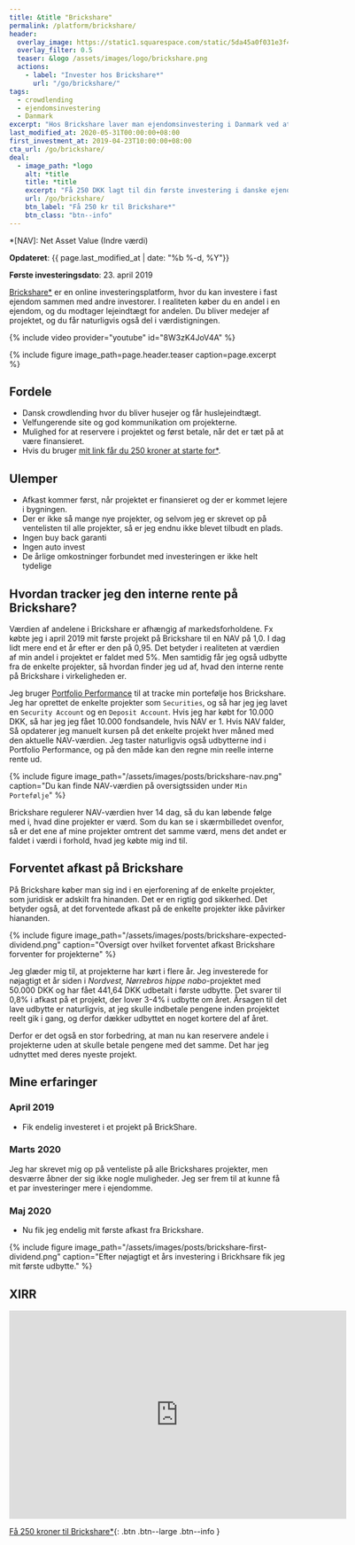 ```yaml
---
title: &title "Brickshare"
permalink: /platform/brickshare/
header:
  overlay_image: https://static1.squarespace.com/static/5da45a0f031e3f42fb490ae1/5da45d33bc05e525b7c2ac89/5e998f061f79016c419f2c03/1587134005508/cover.png?format=2500w
  overlay_filter: 0.5
  teaser: &logo /assets/images/logo/brickshare.png
  actions:
    - label: "Invester hos Brickshare*"
      url: "/go/brickshare/"
tags:
  - crowdlending
  - ejendomsinvestering
  - Danmark
excerpt: "Hos Brickshare laver man ejendomsinvestering i Danmark ved at købe andele af ejendomme, hvor man så får udlejningsindtægter og værdistigninger af ejendommene."
last_modified_at: 2020-05-31T00:00:00+08:00
first_investment_at: 2019-04-23T10:00:00+08:00
cta_url: /go/brickshare/
deal:
  - image_path: *logo
    alt: *title
    title: *title
    excerpt: "Få 250 DKK lagt til din første investering i danske ejendomme på Brickshare med lejeindtægter."
    url: /go/brickshare/
    btn_label: "Få 250 kr til Brickshare*"
    btn_class: "btn--info"
---
```


*[NAV]: Net Asset Value (Indre værdi)

**Opdateret**: {{ page.last_modified_at | date: "%b %-d, %Y"}}

**Første investeringsdato**: 23. april 2019  

[Brickshare\*](/go/brickshare/) er en online investeringsplatform, hvor du kan investere i fast ejendom sammen med andre investorer. I realiteten køber du en andel i en ejendom, og du modtager lejeindtægt for andelen. Du bliver medejer af projektet, og du får naturligvis også del i værdistigningen.

{% include video provider="youtube" id="8W3zK4JoV4A" %}

{% include figure image_path=page.header.teaser caption=page.excerpt %}

## Fordele

- Dansk crowdlending hvor du bliver husejer og får huslejeindtægt.
- Velfungerende site og god kommunikation om projekterne.
- Mulighed for at reservere i projektet og først betale, når det er tæt på at være finansieret.
- Hvis du bruger [mit link får du 250 kroner at starte for\*](/go/brickshare/).

## Ulemper

- Afkast kommer først, når projektet er finansieret og der er kommet lejere i bygningen.
- Der er ikke så mange nye projekter, og selvom jeg er skrevet op på ventelisten til alle projekter, så er jeg endnu ikke blevet tilbudt en plads.
- Ingen buy back garanti
- Ingen auto invest
- De årlige omkostninger forbundet med investeringen er ikke helt tydelige

## Hvordan tracker jeg den interne rente på Brickshare?

Værdien af andelene i Brickshare er afhængig af markedsforholdene. Fx købte jeg i april 2019 mit første projekt på Brickshare til en NAV på 1,0. I dag lidt mere end et år efter er den på 0,95. Det betyder i realiteten at værdien af min andel i projektet er faldet med 5%. Men samtidig får jeg også udbytte fra de enkelte projekter, så hvordan finder jeg ud af, hvad den interne rente på Brickshare i virkeligheden er.

Jeg bruger [Portfolio Performance](/hvordan-tracker-jeg-min-portefolje/) til at tracke min portefølje hos Brickshare. Jeg har oprettet de enkelte projekter som `Securities`, og så har jeg jeg lavet en `Security Account` og en `Deposit Account`. Hvis jeg har købt for 10.000 DKK, så har jeg jeg fået 10.000 fondsandele, hvis NAV er 1. Hvis NAV falder, Så opdaterer jeg manuelt kursen på det enkelte projekt hver måned med den aktuelle NAV-værdien. Jeg taster naturligvis også udbytterne ind i Portfolio Performance, og på den måde kan den regne min reelle interne rente ud.

{% include figure image_path="/assets/images/posts/brickshare-nav.png" caption="Du kan finde NAV-værdien på oversigtssiden under `Min Portefølje`" %}

Brickshare regulerer NAV-værdien hver 14 dag, så du kan løbende følge med i, hvad dine projekter er værd. Som du kan se i skærmbilledet ovenfor, så er det ene af mine projekter omtrent det samme værd, mens det andet er faldet i værdi i forhold, hvad jeg købte mig ind til.

## Forventet afkast på Brickshare

På Brickshare køber man sig ind i en ejerforening af de enkelte projekter, som juridisk er adskilt fra hinanden. Det er en rigtig god sikkerhed. Det betyder også, at det forventede afkast på de enkelte projekter ikke påvirker hiananden.

{% include figure image_path="/assets/images/posts/brickshare-expected-dividend.png" caption="Oversigt over hvilket forventet afkast Brickshare forventer for projekterne" %}

Jeg glæder mig til, at projekterne har kørt i flere år. Jeg investerede for nøjagtigt et år siden i _Nordvest, Nørrebros hippe nabo_-projektet med 50.000 DKK og har fået 441,64 DKK udbetalt i første udbytte. Det svarer til 0,8% i afkast på et projekt, der lover 3-4% i udbytte om året. Årsagen til det lave udbytte er naturligvis, at jeg skulle indbetale pengene inden projektet reelt gik i gang, og derfor dækker udbyttet en noget kortere del af året.

Derfor er det også en stor forbedring, at man nu kan reservere andele i projekterne uden at skulle betale pengene med det samme. Det har jeg udnyttet med deres nyeste projekt.

## Mine erfaringer

### April 2019

- Fik endelig investeret i et projekt på BrickShare.

### Marts 2020

Jeg har skrevet mig op på venteliste på alle Brickshares projekter, men desværre åbner der sig ikke nogle muligheder. Jeg ser frem til at kunne få et par investeringer mere i ejendomme.

### Maj 2020

- Nu fik jeg endelig mit første afkast fra Brickshare.

{% include figure image_path="/assets/images/posts/brickshare-first-dividend.png" caption="Efter nøjagtigt et års investering i Brickhsare fik jeg mit første udbytte." %}

## XIRR

<iframe width="609" height="376" seamless frameborder="0" scrolling="no" src="https://docs.google.com/spreadsheets/d/e/2PACX-1vQKZZbdj1cM5A4yCXjtjhxowXHoMhioXI-OR-mEPmmGgqQhcSr250VUM8SGVvRkWZziWUYleizmqAC2/pubchart?oid=541432533&amp;format=image"></iframe>

[Få 250 kroner til Brickshare\*](/go/brickshare/){: .btn .btn--large .btn--info }
